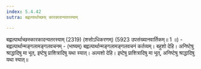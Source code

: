 ```yaml
---
index: 5.4.42
sutra: बह्वल्पार्थाच्छस् कारकादन्यतरस्याम्

---
```

बह्वल्पार्थाच्छस्कारकादन्यतरस्याम् (2319) (शसोऽधिकरणम्) (5923 उपसंख्यानवार्तिकम्॥ 1 ॥) - बह्वल्पार्थान्मङ्गलामङ्गलवचनम् - (भाष्यम्) बह्वल्पार्थान्मङ्गलामङ्गलवचनं कर्तव्यम्। बहुशो देहि। अनिष्टेषु श्राद्धादिषु मा भूत्, इष्टेषु प्राशित्रादिषु यथा स्यात्। अल्पशो देहि। इष्टेषु प्राशित्रादिषु मा भूत्, अनिष्टेषु श्राद्धादिषु यथा स्यात्॥